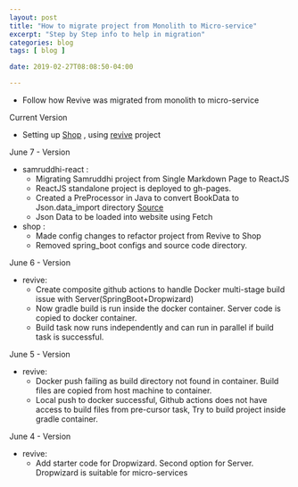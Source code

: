 ```yaml
---
layout: post
title: "How to migrate project from Monolith to Micro-service"
excerpt: "Step by Step info to help in migration"
categories: blog
tags: [ blog ]

date: 2019-02-27T08:08:50-04:00

---
```


* Follow how Revive was migrated from monolith to micro-service

Current Version

* Setting up [Shop](https://slabstech.github.io/shop/) , using [revive](https://github.com/sachinsshetty/revive) project


June 7 - Version
* samruddhi-react :
  * Migrating Samruddhi project from Single Markdown Page to ReactJS 
  * ReactJS standalone project is deployed to gh-pages.
  * Created a PreProcessor in Java to convert BookData to Json.data_import directory [Source](https://github.com/slabstech/samrudhi-react)
  * Json Data to be loaded into website using Fetch
* shop :
  * Made config changes to refactor project from Revive to Shop
  * Removed spring_boot configs and source code directory.

June 6 - Version
* revive:
  * Create composite github actions to handle Docker multi-stage build issue with Server(SpringBoot+Dropwizard)
  * Now gradle build is run inside the docker container. Server code is copied to docker container.
  * Build task now runs independently and can run in parallel if build task is successful.

June 5 - Version
* revive:
  * Docker push failing as build directory not found in container. Build files are copied from host machine to container.
  * Local push to docker successful, Github actions does not have access to build files from pre-cursor task, Try to build project inside gradle container.
  
June 4 - Version
* revive:
  * Add starter code for Dropwizard. Second option for Server. Dropwizard is suitable for micro-services
  